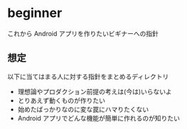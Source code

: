 # beginner

これから Android アプリを作りたいビギナーへの指針

## 想定

以下に当てはまる人に対する指針をまとめるディレクトリ

- 理想論やプロダクション前提の考えは(今は)いらないよ
- とりあえず動くものが作りたい
- 始めたばっかりなのに変な罠にハマりたくない
- Android アプリでどんな機能が簡単に作れるのが知りたい
